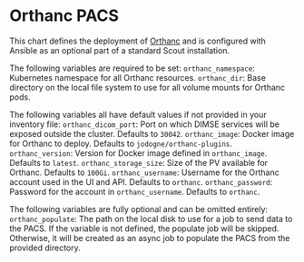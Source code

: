 # Orthanc PACS

This chart defines the deployment of [Orthanc](https://www.orthanc-server.com/)
and is configured with Ansible as an optional part of a standard Scout installation.

The following variables are required to be set:
`orthanc_namespace`: Kubernetes namespace for all Orthanc resources.
`orthanc_dir`: Base directory on the local file system to use for all volume mounts for Orthanc pods.

The following variables all have default values if not provided in your inventory file:
`orthanc_dicom_port`: Port on which DIMSE services will be exposed outside the cluster. Defaults to `30042`.
`orthanc_image`: Docker image for Orthanc to deploy. Defaults to `jodogne/orthanc-plugins`.
`orthanc_version`: Version for Docker image defined in `orthanc_image`. Defaults to `latest`.
`orthanc_storage_size`: Size of the PV available for Orthanc. Defaults to `100Gi`.
`orthanc_username`: Username for the Orthanc account used in the UI and API. Defaults to `orthanc`.
`orthanc_password`: Password for the account in `orthanc_username`. Defaults to `orthanc`.

The following variables are fully optional and can be omitted entirely:
`orthanc_populate`: The path on the local disk to use for a job to send data to the PACS. If the variable is not defined,
the populate job will be skipped. Otherwise, it will be created as an async job to populate the PACS from the provided
directory.
